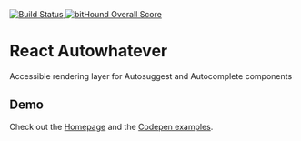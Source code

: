 <a href="https://codeship.com/projects/96953" target="_blank">
  <img src="https://img.shields.io/codeship/6c79f8c0-2565-0133-4af8-72f090cba113/master.svg?style=flat-square"
       alt="Build Status" />
</a>
<a href="https://www.bithound.io/github/moroshko/react-autowhatever" target="_blank">
  <img src="https://www.bithound.io/github/moroshko/react-autowhatever/badges/score.svg" alt="bitHound Overall Score">
</a>

# React Autowhatever

Accessible rendering layer for Autosuggest and Autocomplete components

## Demo

Check out the <a href="http://react-autowhatever.js.org" target="_blank">Homepage</a> and the <a href="http://codepen.io/collection/nmZqgW" target="_blank">Codepen examples</a>.
